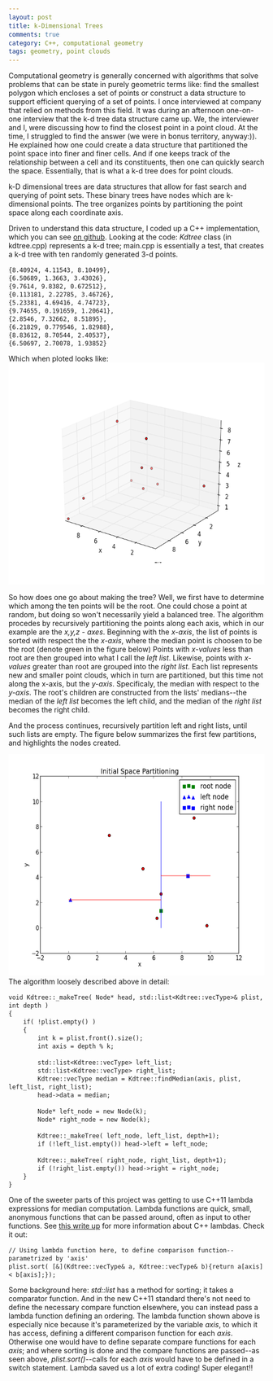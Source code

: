 ```yaml
---
layout: post
title: k-Dimensional Trees
comments: true
category: C++, computational geometry
tags: geometry, point clouds
---
```



<p>Computational geometry is generally concerned with algorithms that solve problems that can be state in purely geometric terms like: find the smallest polygon which encloses a set of points or construct a data structure to support efficient querying of a set of points. I once interviewed at company that relied on methods from this field. It was during an afternoon one-on-one interview that the k-d tree data structure came up. We, the interviewer and I, were discussing how to find the closest point in a point cloud. At the time, I struggled to find the answer (we were in bonus territory, anyway:)). He explained how one could create a data structure that partitioned the point space into finer and finer cells. And if one keeps track of the relationship between a cell and its constituents, then one can quickly search the space. Essentially, that is what a k-d tree does for point clouds.</p>

<p>k-D dimensional trees are data structures that allow for fast search and querying of point sets. These binary trees have nodes which are k-dimensional points. The tree organizes points by partitioning the point space along each coordinate axis.</p>

<p>Driven to understand this data structure, I coded up a C++ implementation, which you can see <a href="https://github.com/arvsrao/K-d-Tree">on github</a>. Looking at the code: <em>Kdtree</em> class (in kdtree.cpp) represents a k-d tree; main.cpp is essentially a test, that creates a k-d tree with ten randomly generated 3-d points.</p>

<pre><code>{8.40924, 4.11543, 8.10499}, 
{6.50689, 1.3663, 3.43026}, 
{9.7614, 9.8382, 0.672512}, 
{0.113181, 2.22785, 3.46726}, 
{5.23381, 4.69416, 4.74723}, 
{9.74655, 0.191659, 1.20641}, 
{2.8546, 7.32662, 8.51895}, 
{6.21829, 0.779546, 1.82988}, 
{8.83612, 8.70544, 2.40537}, 
{6.50697, 2.70078, 1.93852} 
</code></pre>

<p>Which when ploted looks like: <a href="/assets/ten_points_kdtree.png"><img src="/assets/ten_points_kdtree.png" alt="ten_points_kdtree" width="580" height="435"/></a></p>

<p>So how does one go about making the tree? Well, we first have to determine which among the ten points will be the root. One could chose a point at random, but doing so won't necessarily yield a balanced tree. The algorithm procedes by recursively partitioning the points along each axis, which in our example are the <em>x,y,z - axes</em>. Beginning with the <em>x-axis</em>, the list of points is sorted with respect the the <em>x-axis</em>, where the median point is choosen to be the root (denote green in the figure below) Points with <em>x-values</em> less than root are then grouped into what I call the <em>left list</em>. Likewise, points with <em>x-values</em> greater than root are grouped into the <em>right list</em>. Each list represents new and smaller point clouds, which in turn are partitioned, but this time not along the x-axis, but the <em>y-axis</em>. Specificaly, the median with respect to the <em>y-axis</em>. The root's children are constructed from the lists' medians--the median of the <em>left list</em> becomes the left child, and the median of the <em>right list</em> becomes the right child.</p>

<p>And the process continues, recursively partition left and right lists, until such lists are empty. The figure below summarizes the first few partitions, and highlights the nodes created.</p>

<p><a href="/assets/inital_space_partition.png"><img src="/assets/inital_space_partition.png" alt="inital_space_partition" width="580" height="435"/></a> The algorithm loosely described above in detail:</p>

<pre><code>void Kdtree::_makeTree( Node* head, std::list&lt;Kdtree::vecType&gt;&amp; plist, int depth )
{   
    if( !plist.empty() ) 
    {
        int k = plist.front().size();
        int axis = depth % k;

        std::list&lt;Kdtree::vecType&gt; left_list;
        std::list&lt;Kdtree::vecType&gt; right_list;
        Kdtree::vecType median = Kdtree::findMedian(axis, plist, left_list, right_list); 
        head-&gt;data = median;

        Node* left_node = new Node(k);
        Node* right_node = new Node(k);

        Kdtree::_makeTree( left_node, left_list, depth+1);
        if (!left_list.empty()) head-&gt;left = left_node;

        Kdtree::_makeTree( right_node, right_list, depth+1);
        if (!right_list.empty()) head-&gt;right = right_node;
    }
} 
</code></pre>

<p>One of the sweeter parts of this project was getting to use C++11 lambda expressions for median computation. Lambda functions are quick, small, anonymous functions that can be passed around, often as input to other functions. See <a href="http://www.cprogramming.com/c++11/c++11-lambda-closures.html">this write up</a> for more information about C++ lambdas. Check it out:</p>

<pre><code>// Using lambda function here, to define comparison function--parametrized by 'axis'
plist.sort( [&amp;](Kdtree::vecType&amp; a, Kdtree::vecType&amp; b){return a[axis] &lt; b[axis];});
</code></pre>

<p>Some background here: <em>std::list</em> has a method for sorting; it takes a comparator function. And in the new C++11 standard there's not need to define the necessary compare function elsewhere, you can instead pass a lambda function defining an ordering. The lambda function shown above is especially nice because it's parameterized by the variable <em>axis</em>, to which it has access, defining a different comparison function for each <em>axis</em>. Otherwise one would have to define separate compare functions for each <em>axis</em>; and where sorting is done and the compare functions are passed--as seen above, <em>plist.sort()</em>--calls for each <em>axis</em> would have to be defined in a switch statement. Lambda saved us a lot of extra coding! Super elegant!!</p>
